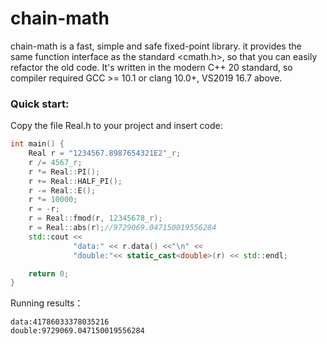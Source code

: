 # chain-math

chain-math is a fast, simple and safe fixed-point library.
it provides the same function interface as the standard <cmath.h>, so that you can easily refactor the old code.
It's written in the modern C++ 20 standard, so compiler required GCC >= 10.1 or clang 10.0+, VS2019 16.7 above.

### Quick start:

Copy the file Real.h to your project and insert code:
``` cpp
int main() {
    Real r = "1234567.8987654321E2"_r;
    r /= 4567_r;
    r *= Real::PI();
    r += Real::HALF_PI();
    r -= Real::E();
    r *= 10000;
    r = -r;
    r = Real::fmod(r, 12345678_r);
    r = Real::abs(r);//9729069.047150019556284
    std::cout <<
              "data:" << r.data() <<"\n" <<
              "double:"<< static_cast<double>(r) << std::endl;

    return 0;
}
```
Running results： 
```
data:41786033378035216
double:9729069.047150019556284
```
